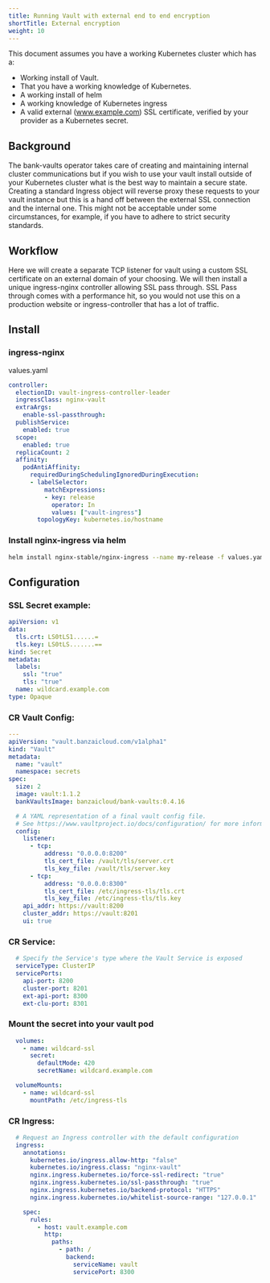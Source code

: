 ```yaml
---
title: Running Vault with external end to end encryption
shortTitle: External encryption
weight: 10
---
```


This document assumes you have a working Kubernetes cluster which has a:

- Working install of Vault.
- That you have a working knowledge of Kubernetes.
- A working install of helm
- A working knowledge of Kubernetes ingress
- A valid external (www.example.com) SSL certificate, verified by your provider as a Kubernetes secret.

## Background

The bank-vaults operator takes care of creating and maintaining internal cluster communications but if you wish to use your vault install
outside of your Kubernetes cluster what is the best way to maintain a secure state. Creating a standard Ingress object will reverse proxy
these requests to your vault instance but this is a hand off between the external SSL connection and the internal one. This might not be acceptable
under some circumstances, for example, if you have to adhere to strict security standards.

## Workflow

Here we will create a separate TCP listener for vault using a custom SSL certificate on an external domain of your choosing. We will then
install a unique ingress-nginx controller allowing SSL pass through. SSL Pass through comes with a performance hit, so you would not use this
on a production website or ingress-controller that has a lot of traffic.

## Install

### ingress-nginx

values.yaml

```yaml
controller:
  electionID: vault-ingress-controller-leader
  ingressClass: nginx-vault
  extraArgs:
    enable-ssl-passthrough:
  publishService:
    enabled: true
  scope:
    enabled: true
  replicaCount: 2
  affinity:
    podAntiAffinity:
      requiredDuringSchedulingIgnoredDuringExecution:
      - labelSelector:
          matchExpressions:
          - key: release
            operator: In
            values: ["vault-ingress"]
        topologyKey: kubernetes.io/hostname
```

### Install nginx-ingress via helm

```bash
helm install nginx-stable/nginx-ingress --name my-release -f values.yaml
```

## Configuration

### SSL Secret example:

```yaml
apiVersion: v1
data:
  tls.crt: LS0tLS1......=
  tls.key: LS0tLS.......==
kind: Secret
metadata:
  labels:
    ssl: "true"
    tls: "true"
  name: wildcard.example.com
type: Opaque
```

### CR Vault Config:

```yaml
---
apiVersion: "vault.banzaicloud.com/v1alpha1"
kind: "Vault"
metadata:
  name: "vault"
  namespace: secrets
spec:
  size: 2
  image: vault:1.1.2
  bankVaultsImage: banzaicloud/bank-vaults:0.4.16

  # A YAML representation of a final vault config file.
  # See https://www.vaultproject.io/docs/configuration/ for more information.
  config:
    listener:
      - tcp:
          address: "0.0.0.0:8200"
          tls_cert_file: /vault/tls/server.crt
          tls_key_file: /vault/tls/server.key
      - tcp:
          address: "0.0.0.0:8300"
          tls_cert_file: /etc/ingress-tls/tls.crt
          tls_key_file: /etc/ingress-tls/tls.key
    api_addr: https://vault:8200
    cluster_addr: https://vault:8201
    ui: true
```

### CR Service:

```yaml
  # Specify the Service's type where the Vault Service is exposed
  serviceType: ClusterIP
  servicePorts:
    api-port: 8200
    cluster-port: 8201
    ext-api-port: 8300
    ext-clu-port: 8301
```

### Mount the secret into your vault pod

```yaml
  volumes:
    - name: wildcard-ssl
      secret:
        defaultMode: 420
        secretName: wildcard.example.com

  volumeMounts:
    - name: wildcard-ssl
      mountPath: /etc/ingress-tls
```

### CR Ingress:

```yaml
  # Request an Ingress controller with the default configuration
  ingress:
    annotations:
      kubernetes.io/ingress.allow-http: "false"
      kubernetes.io/ingress.class: "nginx-vault"
      nginx.ingress.kubernetes.io/force-ssl-redirect: "true"
      nginx.ingress.kubernetes.io/ssl-passthrough: "true"
      nginx.ingress.kubernetes.io/backend-protocol: "HTTPS"
      nginx.ingress.kubernetes.io/whitelist-source-range: "127.0.0.1"

    spec:
      rules:
        - host: vault.example.com
          http:
            paths:
              - path: /
                backend:
                  serviceName: vault
                  servicePort: 8300
```
